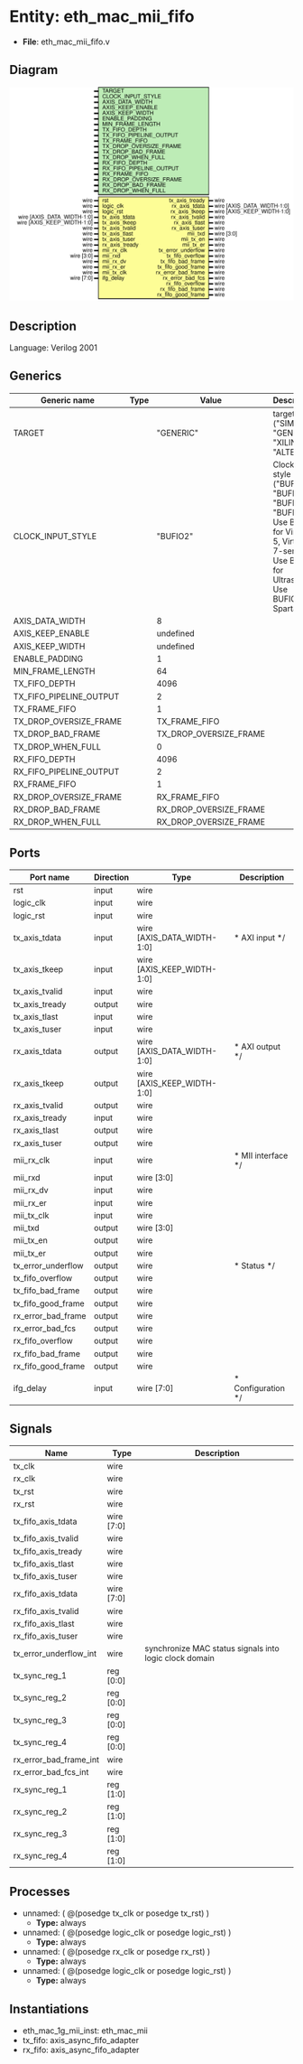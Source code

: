 # Entity: eth_mac_mii_fifo

- **File**: eth_mac_mii_fifo.v
## Diagram

![Diagram](eth_mac_mii_fifo.svg "Diagram")
## Description


 Language: Verilog 2001


## Generics

| Generic name            | Type | Value                  | Description                                                                                                                                           |
| ----------------------- | ---- | ---------------------- | ----------------------------------------------------------------------------------------------------------------------------------------------------- |
| TARGET                  |      | "GENERIC"              |  target ("SIM", "GENERIC", "XILINX", "ALTERA")                                                                                                        |
| CLOCK_INPUT_STYLE       |      | "BUFIO2"               |  Clock input style ("BUFG", "BUFR", "BUFIO", "BUFIO2")  Use BUFR for Virtex-5, Virtex-6, 7-series  Use BUFG for Ultrascale  Use BUFIO2 for Spartan-6  |
| AXIS_DATA_WIDTH         |      | 8                      |                                                                                                                                                       |
| AXIS_KEEP_ENABLE        |      | undefined              |                                                                                                                                                       |
| AXIS_KEEP_WIDTH         |      | undefined              |                                                                                                                                                       |
| ENABLE_PADDING          |      | 1                      |                                                                                                                                                       |
| MIN_FRAME_LENGTH        |      | 64                     |                                                                                                                                                       |
| TX_FIFO_DEPTH           |      | 4096                   |                                                                                                                                                       |
| TX_FIFO_PIPELINE_OUTPUT |      | 2                      |                                                                                                                                                       |
| TX_FRAME_FIFO           |      | 1                      |                                                                                                                                                       |
| TX_DROP_OVERSIZE_FRAME  |      | TX_FRAME_FIFO          |                                                                                                                                                       |
| TX_DROP_BAD_FRAME       |      | TX_DROP_OVERSIZE_FRAME |                                                                                                                                                       |
| TX_DROP_WHEN_FULL       |      | 0                      |                                                                                                                                                       |
| RX_FIFO_DEPTH           |      | 4096                   |                                                                                                                                                       |
| RX_FIFO_PIPELINE_OUTPUT |      | 2                      |                                                                                                                                                       |
| RX_FRAME_FIFO           |      | 1                      |                                                                                                                                                       |
| RX_DROP_OVERSIZE_FRAME  |      | RX_FRAME_FIFO          |                                                                                                                                                       |
| RX_DROP_BAD_FRAME       |      | RX_DROP_OVERSIZE_FRAME |                                                                                                                                                       |
| RX_DROP_WHEN_FULL       |      | RX_DROP_OVERSIZE_FRAME |                                                                                                                                                       |
## Ports

| Port name          | Direction | Type                       | Description                   |
| ------------------ | --------- | -------------------------- | ----------------------------- |
| rst                | input     | wire                       |                               |
| logic_clk          | input     | wire                       |                               |
| logic_rst          | input     | wire                       |                               |
| tx_axis_tdata      | input     | wire [AXIS_DATA_WIDTH-1:0] |      * AXI input      */      |
| tx_axis_tkeep      | input     | wire [AXIS_KEEP_WIDTH-1:0] |                               |
| tx_axis_tvalid     | input     | wire                       |                               |
| tx_axis_tready     | output    | wire                       |                               |
| tx_axis_tlast      | input     | wire                       |                               |
| tx_axis_tuser      | input     | wire                       |                               |
| rx_axis_tdata      | output    | wire [AXIS_DATA_WIDTH-1:0] |      * AXI output      */     |
| rx_axis_tkeep      | output    | wire [AXIS_KEEP_WIDTH-1:0] |                               |
| rx_axis_tvalid     | output    | wire                       |                               |
| rx_axis_tready     | input     | wire                       |                               |
| rx_axis_tlast      | output    | wire                       |                               |
| rx_axis_tuser      | output    | wire                       |                               |
| mii_rx_clk         | input     | wire                       |      * MII interface      */  |
| mii_rxd            | input     | wire [3:0]                 |                               |
| mii_rx_dv          | input     | wire                       |                               |
| mii_rx_er          | input     | wire                       |                               |
| mii_tx_clk         | input     | wire                       |                               |
| mii_txd            | output    | wire [3:0]                 |                               |
| mii_tx_en          | output    | wire                       |                               |
| mii_tx_er          | output    | wire                       |                               |
| tx_error_underflow | output    | wire                       |      * Status      */         |
| tx_fifo_overflow   | output    | wire                       |                               |
| tx_fifo_bad_frame  | output    | wire                       |                               |
| tx_fifo_good_frame | output    | wire                       |                               |
| rx_error_bad_frame | output    | wire                       |                               |
| rx_error_bad_fcs   | output    | wire                       |                               |
| rx_fifo_overflow   | output    | wire                       |                               |
| rx_fifo_bad_frame  | output    | wire                       |                               |
| rx_fifo_good_frame | output    | wire                       |                               |
| ifg_delay          | input     | wire [7:0]                 |      * Configuration      */  |
## Signals

| Name                   | Type       | Description                                              |
| ---------------------- | ---------- | -------------------------------------------------------- |
| tx_clk                 | wire       |                                                          |
| rx_clk                 | wire       |                                                          |
| tx_rst                 | wire       |                                                          |
| rx_rst                 | wire       |                                                          |
| tx_fifo_axis_tdata     | wire [7:0] |                                                          |
| tx_fifo_axis_tvalid    | wire       |                                                          |
| tx_fifo_axis_tready    | wire       |                                                          |
| tx_fifo_axis_tlast     | wire       |                                                          |
| tx_fifo_axis_tuser     | wire       |                                                          |
| rx_fifo_axis_tdata     | wire [7:0] |                                                          |
| rx_fifo_axis_tvalid    | wire       |                                                          |
| rx_fifo_axis_tlast     | wire       |                                                          |
| rx_fifo_axis_tuser     | wire       |                                                          |
| tx_error_underflow_int | wire       |  synchronize MAC status signals into logic clock domain  |
| tx_sync_reg_1          | reg [0:0]  |                                                          |
| tx_sync_reg_2          | reg [0:0]  |                                                          |
| tx_sync_reg_3          | reg [0:0]  |                                                          |
| tx_sync_reg_4          | reg [0:0]  |                                                          |
| rx_error_bad_frame_int | wire       |                                                          |
| rx_error_bad_fcs_int   | wire       |                                                          |
| rx_sync_reg_1          | reg [1:0]  |                                                          |
| rx_sync_reg_2          | reg [1:0]  |                                                          |
| rx_sync_reg_3          | reg [1:0]  |                                                          |
| rx_sync_reg_4          | reg [1:0]  |                                                          |
## Processes
- unnamed: ( @(posedge tx_clk or posedge tx_rst) )
  - **Type:** always
- unnamed: ( @(posedge logic_clk or posedge logic_rst) )
  - **Type:** always
- unnamed: ( @(posedge rx_clk or posedge rx_rst) )
  - **Type:** always
- unnamed: ( @(posedge logic_clk or posedge logic_rst) )
  - **Type:** always
## Instantiations

- eth_mac_1g_mii_inst: eth_mac_mii
- tx_fifo: axis_async_fifo_adapter
- rx_fifo: axis_async_fifo_adapter
